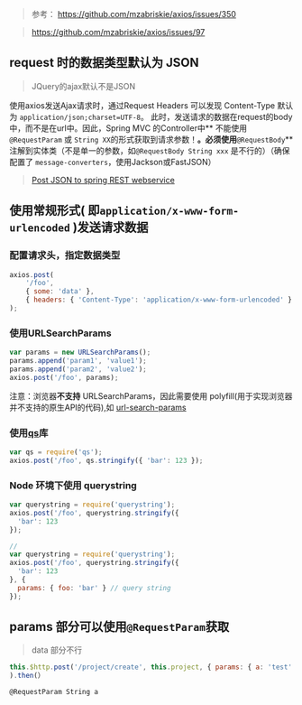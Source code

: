 >参考：
https://github.com/mzabriskie/axios/issues/350

>https://github.com/mzabriskie/axios/issues/97

## request 时的数据类型默认为 JSON
>JQuery的ajax默认不是JSON

使用axios发送Ajax请求时，通过Request Headers 可以发现 Content-Type 默认为 `application/json;charset=UTF-8`。
此时，发送请求的数据在request的body中，而不是在url中。因此，Spring MVC 的Controller中** 不能使用 `@RequestParam` 或 `String XX`的形式获取到请求参数！**。必须使用**`@RequestBody`**注解到实体类（不是单一的参数，如`@RequestBody String xxx` 是不行的）（确保配置了 `message-converters`，使用Jackson或FastJSON）
>[Post JSON to spring REST webservice](https://www.leveluplunch.com/java/tutorials/014-post-json-to-spring-rest-webservice/)

## 使用常规形式( 即`application/x-www-form-urlencoded` )发送请求数据
### 配置请求头，指定数据类型
```javascript
axios.post(
    '/foo',
    { some: 'data' },
    { headers: { 'Content-Type': 'application/x-www-form-urlencoded' } }
);
```
### 使用URLSearchParams
```javascript
var params = new URLSearchParams();
params.append('param1', 'value1');
params.append('param2', 'value2');
axios.post('/foo', params);
```
注意：浏览器**不支持** URLSearchParams，因此需要使用 polyfill(用于实现浏览器并不支持的原生API的代码),如 [url-search-params](https://github.com/WebReflection/url-search-params)
### 使用[qs](https://github.com/ljharb/qs)库
```javascript
var qs = require('qs');
axios.post('/foo', qs.stringify({ 'bar': 123 });
```
### Node 环境下使用 querystring
```javascript
var querystring = require('querystring');
axios.post('/foo', querystring.stringify({
  'bar': 123
});

// 
var querystring = require('querystring');
axios.post('/foo', querystring.stringify({
  'bar': 123
}, {
  params: { foo: 'bar' } // query string
});


```
## params 部分可以使用`@RequestParam`获取
>data 部分不行
```javascript
this.$http.post('/project/create', this.project, { params: { a: 'test' } }
).then(）
```
`@RequestParam String a`